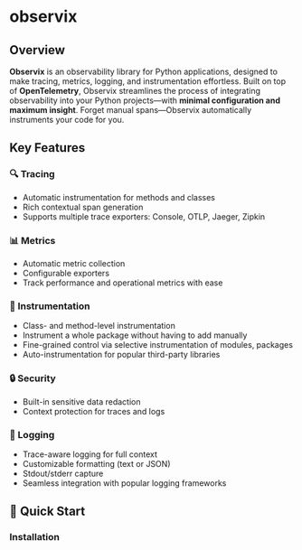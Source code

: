 # observix

## Overview

**Observix** is an observability library for Python applications, designed to make tracing, metrics, logging, and instrumentation effortless. Built on top of **OpenTelemetry**, Observix streamlines the process of integrating observability into your Python projects—with **minimal configuration and maximum insight**. Forget manual spans—Observix automatically instruments your code for you.

## Key Features

### 🔍 Tracing
- Automatic instrumentation for methods and classes 
- Rich contextual span generation  
- Supports multiple trace exporters: Console, OTLP, Jaeger, Zipkin

### 📊 Metrics
- Automatic metric collection  
- Configurable exporters  
- Track performance and operational metrics with ease

### 🧰 Instrumentation
- Class- and method-level instrumentation  
- Instrument a whole package without having to add manually
- Fine-grained control via selective instrumentation  of modules, packages
- Auto-instrumentation for popular third-party libraries

### 🔒 Security
- Built-in sensitive data redaction  
- Context protection for traces and logs

### 📝 Logging
- Trace-aware logging for full context  
- Customizable formatting (text or JSON)  
- Stdout/stderr capture  
- Seamless integration with popular logging frameworks

## 🚀 Quick Start

### Installation
